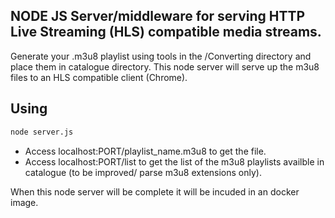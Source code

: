 ## NODE JS Server/middleware for serving HTTP Live Streaming (HLS) compatible media streams.
Generate your .m3u8 playlist using tools in the /Converting directory and place them in catalogue directory.
This node server will serve up the m3u8 files to an HLS compatible client (Chrome).  

## Using

```sh
node server.js
```
 * Access localhost:PORT/playlist_name.m3u8 to get the file.
 * Access localhost:PORT/list to get the list of the m3u8 playlists availble in catalogue (to be improved/ parse m3u8 extensions only).
 


When this node server will be complete it will be incuded in an docker image.
